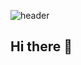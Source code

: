 ![header](https://capsule-render.vercel.app/api?type=waving&height=300&color=gradient&text=Withiue's%20GitHub&rotate=0)

## Hi there 👋



<!--
- 🔭 I’m currently working on ... 멋쟁이사자처럼
- 🌱 I’m currently learning ... ![Spring](https://img.shields.io/badge/spring-%236DB33F.svg?style=for-the-badge&logo=spring&logoColor=white) ![Django](https://img.shields.io/badge/django-%23092E20.svg?style=for-the-badge&logo=django&logoColor=white)

- 👯 I’m looking to collaborate on ...
- 🤔 I’m looking for help with ...
- 💬 Ask me about ...
- 📫 How to reach me: ...
- 😄 Pronouns: ...
- ⚡ Fun fact: ...
[![Solved.ac
프로필](http://mazassumnida.wtf/api/v2/generate_badge?boj={handle})](https://solved.ac/Withiue)
-->

